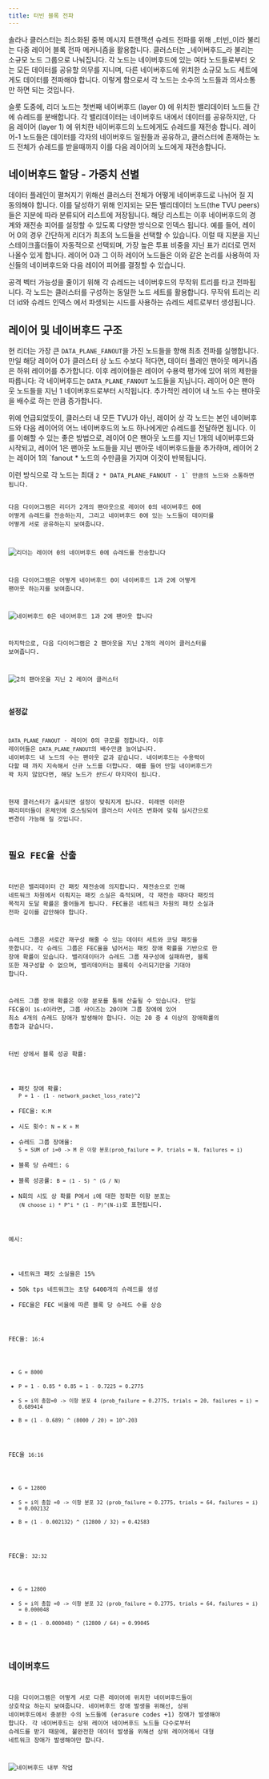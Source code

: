 ```yaml
---
title: 터빈 블록 전파
---
```


솔라나 클러스터는 최소화된 중복 메시지 트랜잭션 슈레드 전파를 위해 _터빈_이라 불리는 다중 레이어 블록 전파 메커니즘을 활용합니다. 클러스터는 _네이버후드_라 불리는 소규모 노드 그룹으로 나눠집니다. 각 노드는 네이버후드에 있는 여타 노드들로부터 오는 모든 데이터를 공유할 의무를 지니며, 다른 네이버후드에 위치한 소규모 노드 세트에게도 데이터를 전파해야 합니다. 이렇게 함으로서 각 노드는 소수의 노드들과 의사소통만 하면 되는 것입니다.

슬롯 도중에, 리더 노드는 첫번째 네이버후드 \(layer 0\) 에 위치한 밸리데이터 노드들 간에 슈레드를 분배합니다. 각 밸리데이터는 네이버후드 내에서 데이터를 공유하지만, 다음 레이어 \(layer 1\) 에 위치한 네이버후드의 노드에게도 슈레드를 재전송 합니다. 레이어-1 노드들은 데이터를 각자의 네이버후드 일원들과 공유하고, 클러스터에 존재하는 노드 전체가 슈레드를 받을때까지 이를 다음 레이어의 노드에게 재전송합니다.

## 네이버후드 할당 - 가중치 선별

데이터 플레인이 펼쳐지기 위해선 클러스터 전체가 어떻게 네이버후드로 나뉘어 질 지 동의해야 합니다. 이를 달성하기 위해 인지되는 모든 밸리데이터 노드\(the TVU peers\) 들은 지분에 따라 분류되어 리스트에 저장됩니다. 해당 리스트는 이후 네이버후드의 경계와 재전송 피어를 설정할 수 있도록 다양한 방식으로 인덱스 됩니다. 예를 들어, 레이어 0의 경우 간단하게 리더가 최초의 노드들을 선택할 수 있습니다. 이럴 때 지분을 지닌 스테이크홀더들이 자동적으로 선택되며, 가장 높은 투표 비중을 지닌 표가 리더로 먼저 나올수 있게 합니다. 레이어 0과 그 이하 레이어 노드들은 이와 같은 논리를 사용하여 자신들의 네이버후드와 다음 레이어 피어를 결정할 수 있습니다.

공격 벡터 가능성을 줄이기 위해 각 슈레드는 네이버후드의 무작위 트리를 타고 전파됩니다. 각 노드는 클러스터를 구성하는 동일한 노드 세트를 활용합니다. 무작위 트리는 리더 id와 슈레드 인덱스 에서 파생되는 시드를 사용하는 슈레드 세트로부터 생성됩니다.

## 레이어 및 네이버후드 구조

현 리더는 가장 큰 `DATA_PLANE_FANOUT`을 가진 노드들을 향해 최초 전파를 실행합니다. 만일 해당 레이어 0가 클러스터 상 노드 수보다 적다면, 데이터 플레인 팬아웃 메커니즘은 하위 레이어를 추가합니다. 이후 레이어들은 레이어 수용력 평가에 있어 위의 제한을 따릅니다: 각 네이버후드는 `DATA_PLANE_FANOUT` 노드들을 지닙니다. 레이어 0은 팬아웃 노드들을 지닌 1 네이버후드로부터 시작됩니다. 추가적인 레이어 내 노드 수는 팬아웃을 배수로 하는 만큼 증가합니다.

위에 언급되었듯이, 클러스터 내 모든 TVU가 아닌, 레이어 상 각 노드는 본인 네이버후드와 다음 레이어의 어느 네이버후드의 노드 하나에게만 슈레드를 전달하면 됩니다. 이를 이해할 수 있는 좋은 방법으로, 레이어 0은 팬아웃 노드를 지닌 1개의 네이버후드와 시작되고, 레이어 1은 팬아웃 노드들을 지닌 팬아웃 네이버후드들을 추가하며, 레이어 2는 레이어 1</code>의 `fanout * 노드의 수만큼을 가지며 이것이 반복됩니다.</p>

<p spaces-before="0">이런 방식으로 각 노드는 최대 <code>2 * DATA_PLANE_FANOUT - 1` 만큼의 노드와 소통하면 됩니다.

다음 다이어그램은 리더가 2개의 팬아웃으로 레이어 0의 네이버후드 0에 어떻게 슈레드를 전송하는지, 그리고 네이버후드 0에 있는 노드들이 데이터를 어떻게 서로 공유하는지 보여줍니다.

![리더는 레이어 0의 네이버후드 0에 슈레드를 전송합니다](/img/data-plane-seeding.svg)

다음 다이어그램은 어떻게 네이버후드 0이 네이버후드 1과 2에 어떻게 팬아웃 하는지를 보여줍니다.

![네이버후드 0은 네이버후드 1과 2에 팬아웃 합니다](/img/data-plane-fanout.svg)

마지막으로, 다음 다이어그램은 2 팬아웃을 지닌 2개의 레이어 클러스터를 보여줍니다.

![2의 팬아웃을 지닌 2 레이어 클러스터](/img/data-plane.svg)

### 설정값

`DATA_PLANE_FANOUT` - 레이어 0의 규모를 정합니다. 이후 레이어들은 `DATA_PLANE_FANOUT`의 배수만큼 늘어납니다. 네이버후드 내 노드의 수는 팬아웃 값과 같습니다. 네이버후드는 수용력이 다할 때 까지 지속해서 신규 노드를 더합니다. 예를 들어 만일 네이버후드가 꽉 차지 않았다면, 해당 노드가 _반드시_ 마지막이 됩니다.

현재 클러스터가 출시되면 설정이 맞춰지게 됩니다. 미래엔 이러한 패리미터들이 온체인에 호스팅되어 클러스터 사이즈 변화에 맞춰 실시간으로 변경이 가능해 질 것입니다.

## 필요 FEC율 산출

터빈은 밸리데이터 간 패킷 재전송에 의지합니다. 재전송으로 인해 네트워크 차원에서 이뤄지는 패킷 소실은 축적되며, 각 재전송 때마다 패킷의 목적지 도달 확률은 줄어들게 됩니다. FEC율은 네트워크 차원의 패킷 소실과 전파 깊이를 감안해야 합니다.

슈레드 그룹은 서로간 재구성 해줄 수 있는 데이터 세트와 코딩 패킷을 뜻합니다. 각 슈레드 그룹은 FEC율을 넘어서는 패킷 장애 확률을 기반으로 한 장애 확률이 있습니다. 밸리데이터가 슈레드 그룹 재구성에 실패하면, 블록 또한 재구성할 수 없으며, 밸리데이터는 블록이 수리되기만을 기대야 합니다.

슈레드 그룹 장애 확률은 이항 분포를 통해 산출될 수 있습니다. 만일 FEC율이 `16:4`이라면, 그룹 사이즈는 20이며 그룹 장에에 있어 최소 4개의 슈레드 장애가 발생해야 합니다. 이는 20 중 4 이상의 장애확률의 총합과 같습니다.

터빈 상에서 블록 성공 확률:

- 패킷 장애 확률: `P = 1 - (1 - network_packet_loss_rate)^2`
- FEC율: `K:M`
- 시도 횟수: `N = K + M`
- 슈레드 그룹 장애율: `S = SUM of i=0 -> M 은 이항 분포(prob_failure = P, trials = N, failures = i)`
- 블록 당 슈레드: `G`
- 블록 성공률: `B = (1 - S) ^ (G / N)`
- N회의 시도 상 확률 P에서 `i`에 대한 정확한 이항 분포는 `(N choose i) * P^i * (1 - P)^(N-i)`로 표현됩니다.

예시:

- 네트워크 패킷 소실율은 15%
- 50k tps 네트워크는 초당 6400개의 슈레드를 생성
- FEC율은 FEC 비율에 따른 블록 당 슈레드 수를 상승

FEC율: `16:4`

- `G = 8000`
- `P = 1 - 0.85 * 0.85 = 1 - 0.7225 = 0.2775`
- `S = i의 총합=0 -> 이항 분포 4 (prob_failure = 0.2775, trials = 20, failures = i) = 0.689414`
- `B = (1 - 0.689) ^ (8000 / 20) = 10^-203`

FEC율 `16:16`

- `G = 12800`
- `S = i의 총합 =0 -> 이항 분포 32 (prob_failure = 0.2775, trials = 64, failures = i) = 0.002132`
- `B = (1 - 0.002132) ^ (12800 / 32) = 0.42583`

FEC율: `32:32`

- `G = 12800`
- `S = i의 총합 =0 -> 이항 분포 32 (prob_failure = 0.2775, trials = 64, failures = i) = 0.000048`
- `B = (1 - 0.000048) ^ (12800 / 64) = 0.99045`

## 네이버후드

다음 다이어그램은 어떻게 서로 다른 레이어에 위치한 네이버후드들이 상호작요 하는지 보여줍니다. 네이버후드 장애 발생을 위해선, 상위 네이버후드에서 충분한 수의 노드들에 \(erasure codes +1\) 장애가 발생해야 합니다. 각 네이버후드는 상위 레이어 네이버후드 노드들 다수로부터 슈레드를 받기 때문에, 불완전한 데이터 발생을 위해선 상위 레이어에서 대형 네트워크 장애가 발생해야만 합니다.

![네이버후드 내부 작업](/img/data-plane-neighborhood.svg)
